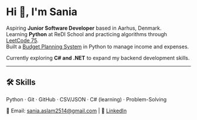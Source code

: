 # Hi 👋, I'm Sania  

Aspiring **Junior Software Developer** based in Aarhus, Denmark.  
Learning **Python** at ReDI School and practicing algorithms through [LeetCode 75](https://github.com/pixee6/leetcode75).  
Built a [Budget Planning System](https://github.com/pixee6/budget-planning-system) in Python to manage income and expenses.  

Currently exploring **C# and .NET** to expand my backend development skills.  

---

## 🛠 Skills
Python · Git · GitHub · CSV/JSON · C# (learning) · Problem-Solving  

📩 Email: sania.aslam2514@gmail.com | 💼 [LinkedIn](https://www.linkedin.com/in/sania-aslam-4a5628218)

